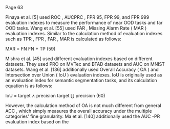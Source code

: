 Page 63

Pinaya et al. [5] used ROC , AUCPRC , FPR 95, FPR 99, and FPR 999 evaluation indexes to measure the performance of near OOD tasks and far OOD tasks. Wang et al. [55] used FAR , Missing Alarm Rate ( MAR ) evaluation indexes. Similar to the calculation method of evaluation indexes such as TPR , FPR , FAR , MAR is calculated as follows:

MAR = FN FN + TP (59)

Mishra et al. [45] used different evaluation indexes based on different datasets. They used PRO on MVTec and BTAD datasets and AUC on MNIST datasets. Wang et al. [136] additionally used Overall Accuracy ( OA ) and Intersection over Union ( IoU ) evaluation indexes. IoU is originally used as an evaluation index for semantic segmentation tasks, and its calculation equation is as follows:

IoU = target ∧ precision target ⋃ precision (60)

However, the calculation method of OA is not much different from general ACC , which simply measures the overall accuracy under the multiple categories' fine granularity. Ma et al. [140] additionally used the AUC -PR evaluation index based on the
